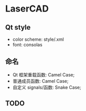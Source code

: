 # LaserCAD

## Qt style

- color scheme: style/.xml
- font: consolas

## 命名

- Qt 框架重载函数: Camel Case;
- 普通成员函数: Camel Case;
- 自定义 signals/函数: Snake Case;

## TODO

